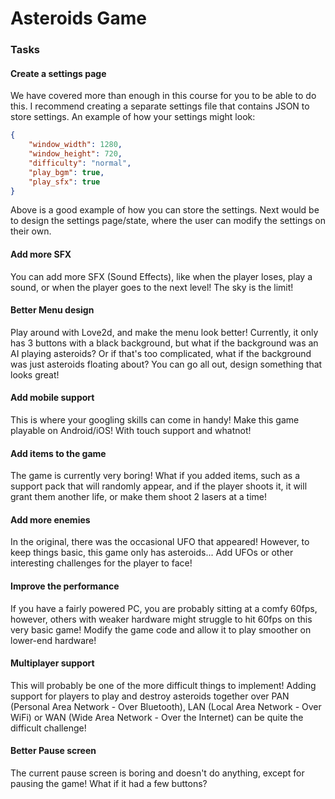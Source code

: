 # Asteroids Game 


### Tasks

#### Create a settings page

We have covered more than enough in this course for you to be able to do this. I recommend creating a separate settings file that contains JSON to store settings. An example of how your settings might look:

```JSON
{
    "window_width": 1280,
    "window_height": 720,
    "difficulty": "normal",
    "play_bgm": true,
    "play_sfx": true
}
```

Above is a good example of how you can store the settings. Next would be to design the settings page/state, where the user can modify the settings on their own.

#### Add more SFX

You can add more SFX (Sound Effects), like when the player loses, play a sound, or when the player goes to the next level! The sky is the limit!

#### Better Menu design

Play around with Love2d, and make the menu look better! Currently, it only has 3 buttons with a black background, but what if the background was an AI playing asteroids? Or if that's too complicated, what if the background was just asteroids floating about? You can go all out, design something that looks great!

#### Add mobile support

This is where your googling skills can come in handy! Make this game playable on Android/iOS! With touch support and whatnot!

#### Add items to the game

The game is currently very boring! What if you added items, such as a support pack that will randomly appear, and if the player shoots it, it will grant them another life, or make them shoot 2 lasers at a time!

#### Add more enemies

In the original, there was the occasional UFO that appeared! However, to keep things basic, this game only has asteroids... Add UFOs or other interesting challenges for the player to face!

#### Improve the performance

If you have a fairly powered PC, you are probably sitting at a comfy 60fps, however, others with weaker hardware might struggle to hit 60fps on this very basic game! Modify the game code and allow it to play smoother on lower-end hardware!

#### Multiplayer support

This will probably be one of the more difficult things to implement! Adding support for players to play and destroy asteroids together over PAN (Personal Area Network - Over Bluetooth), LAN (Local Area Network - Over WiFi) or WAN (Wide Area Network - Over the Internet) can be quite the difficult challenge!

#### Better Pause screen

The current pause screen is boring and doesn't do anything, except for pausing the game! What if it had a few buttons?